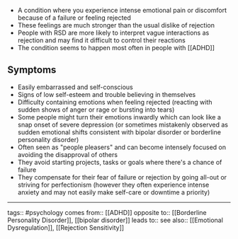- A condition where you experience intense emotional pain or discomfort because of a failure or feeling rejected
- These feelings are much stronger than the usual dislike of rejection
- People with RSD are more likely to interpret vague interactions as rejection and may find it difficult to control their reactions
- The condition seems to happen most often in people with [[ADHD]]

## Symptoms
- Easily embarrassed and self-conscious
- Signs of low self-esteem and trouble believing in themselves
- Difficulty containing emotions when feeling rejected (reacting with sudden shows of anger or rage or bursting into tears)
- Some people might turn their emotions inwardly which can look like a snap onset of severe depression (or sometimes mistakenly observed as sudden emotional shifts consistent with bipolar disorder or borderline personality disorder)
- Often seen as "people pleasers" and can become intensely focused on avoiding the disapproval of others
- They avoid starting projects, tasks or goals where there's a chance of failure
- They compensate for their fear of failure or rejection by going all-out or striving for perfectionism (however they often experience intense anxiety and may not easily make self-care or downtime a priority)


***
tags:: #psychology 
comes from:: [[ADHD]]
opposite to:: [[Borderline Personality Disorder]], [[bipolar disorder]]
leads to::
see also:: [[Emotional Dysregulation]], [[Rejection Sensitivity]]

